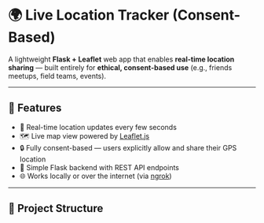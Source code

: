# 🌍 Live Location Tracker (Consent-Based)

A lightweight **Flask + Leaflet** web app that enables **real-time location sharing** — built entirely for **ethical, consent-based use** (e.g., friends meetups, field teams, events).

---

## 🚀 Features
- 📡 Real-time location updates every few seconds  
- 🗺️ Live map view powered by [Leaflet.js](https://leafletjs.com)  
- 🔒 Fully consent-based — users explicitly allow and share their GPS location  
- 🧠 Simple Flask backend with REST API endpoints  
- 🌐 Works locally or over the internet (via [ngrok](https://ngrok.com))

---

## 🧩 Project Structure
